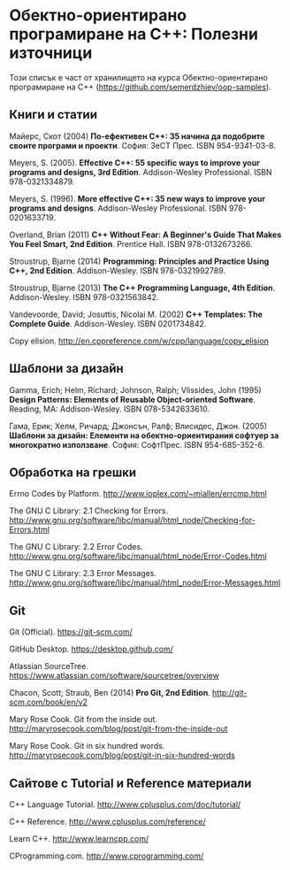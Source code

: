 Обектно-ориентирано програмиране на C++: Полезни източници
===================

Този списък е част от хранилището на курса Обектно-ориентирано програмиране  на C++ (https://github.com/semerdzhiev/oop-samples).


Книги и статии
-------------

Майерс, Скот (2004) **По-ефективен C++: 35 начина да подобрите своите програми и проекти**. София: ЗеСТ Прес. ISBN 954-9341-03-8.

Meyers, S. (2005). **Effective C++: 55 specific ways to improve your programs and designs, 3rd Edition**. Addison-Wesley Professional. ISBN 978-0321334879.

Meyers, S. (1996). **More effective C++: 35 new ways to improve your programs and designs**. Addison-Wesley Professional. ISBN 978-0201633719.

Overland, Brian (2011) **C++ Without Fear: A Beginner's Guide That Makes You Feel Smart, 2nd Edition**. Prentice Hall. ISBN 978-0132673266.

Stroustrup, Bjarne (2014) **Programming: Principles and Practice Using C++, 2nd Edition**. Addison-Wesley. ISBN 978-0321992789.

Stroustrup, Bjarne (2013) **The C++ Programming Language, 4th Edition**. Addison-Wesley. ISBN 978-0321563842.

Vandevoorde, David; Josuttis, Nicolai M. (2002) **C++ Templates: The Complete Guide**. Addison-Wesley. ISBN 0201734842.

Copy elision. http://en.cppreference.com/w/cpp/language/copy_elision


Шаблони за дизайн
-------------

Gamma, Erich; Helm, Richard; Johnson, Ralph; Vlissides, John (1995) **Design Patterns: Elements of Reusable Object-oriented Software**. Reading, MA: Addison-Wesley. ISBN 078-5342633610.

Гама, Ерик; Хелм, Ричард; Джонсън, Ралф; Влисидес, Джон. (2005) **Шаблони за дизайн: Елементи на обектно-ориентирания софтуер за многократно използване**. София: СофтПрес. ISBN 954-685-352-6.



Обработка на грешки
-------------

Errno Codes by Platform. http://www.ioplex.com/~miallen/errcmp.html

The GNU C Library: 2.1 Checking for Errors. http://www.gnu.org/software/libc/manual/html_node/Checking-for-Errors.html

The GNU C Library: 2.2 Error Codes. http://www.gnu.org/software/libc/manual/html_node/Error-Codes.html

The GNU C Library: 2.3 Error Messages. http://www.gnu.org/software/libc/manual/html_node/Error-Messages.html



Git
-------------

Git (Official). https://git-scm.com/

GitHub Desktop. https://desktop.github.com/

Atlassian SourceTree. https://www.atlassian.com/software/sourcetree/overview

Chacon, Scott; Straub, Ben (2014) **Pro Git, 2nd Edition**. http://git-scm.com/book/en/v2

Mary Rose Cook. Git from the inside out. http://maryrosecook.com/blog/post/git-from-the-inside-out

Mary Rose Cook. Git in six hundred words. http://maryrosecook.com/blog/post/git-in-six-hundred-words



Сайтове с Tutorial и Reference материали
-------------

C++ Language Tutorial. http://www.cplusplus.com/doc/tutorial/

C++ Reference. http://www.cplusplus.com/reference/

Learn C++. http://www.learncpp.com/

CProgramming.com. http://www.cprogramming.com/

